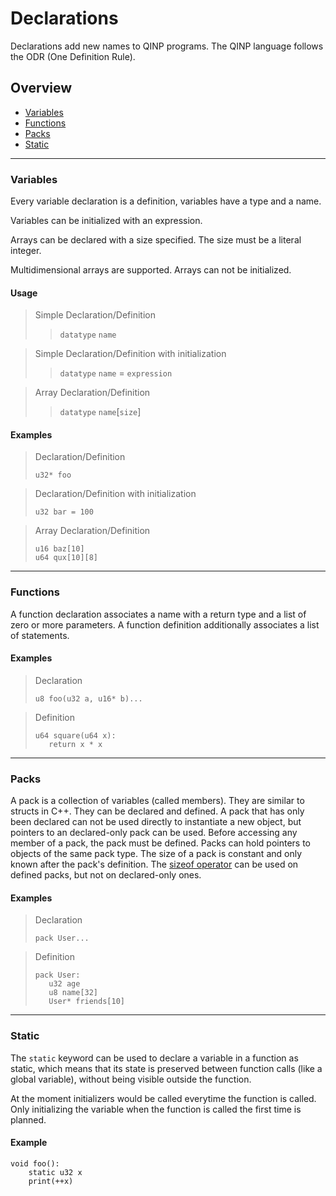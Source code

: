 # Declarations

Declarations add new names to QINP programs.
The QINP language follows the ODR (One Definition Rule).

## Overview
 - [Variables](#variables)
 - [Functions](#functions)
 - [Packs](#packs)
 - [Static](#static)

---

### Variables
Every variable declaration is a definition, variables have a type and a name.

Variables can be initialized with an expression.

Arrays can be declared with a size specified. The size must be a literal integer.

Multidimensional arrays are supported.
Arrays can not be initialized.

#### Usage

> Simple Declaration/Definition
>
> > `datatype` `name`

> Simple Declaration/Definition with initialization
>
> > `datatype` `name` = `expression`

> Array Declaration/Definition
>
> > `datatype` `name`[`size`]

#### Examples

> Declaration/Definition
> ```qinp
> u32* foo
> ```

> Declaration/Definition with initialization
> ```qinp
> u32 bar = 100
> ```

> Array Declaration/Definition
> ```qinp
> u16 baz[10]
> u64 qux[10][8]
> ```

---

### Functions

A function declaration associates a name with a return type and a list of zero or more parameters.
A function definition additionally associates a list of statements.

#### Examples

> Declaration
> ```qinp
> u8 foo(u32 a, u16* b)...
> ```

> Definition
> ```qinp
> u64 square(u64 x):
>    return x * x
> ```

---

### Packs

A pack is a collection of variables (called members). They are similar to structs in C++.
They can be declared and defined.
A pack that has only been declared can not be used directly to instantiate a new object, but pointers to an declared-only pack can be used.
Before accessing any member of a pack, the pack must be defined.
Packs can hold pointers to objects of the same pack type.
The size of a pack is constant and only known after the pack's definition. The [sizeof operator](./operators.md#sizeof) can be used on defined packs, but not on declared-only ones.

#### Examples

> Declaration
> ```qinp
> pack User...
> ```

> Definition
> ```qinp
> pack User:
>    u32 age
>    u8 name[32]
>    User* friends[10]
> ```

---

### Static

The `static` keyword can be used to declare a variable in a function as static, which means that its state is preserved between function calls (like a global variable), without being visible outside the function.

At the moment initializers would be called everytime the function is called. Only initializing the variable when the function is called the first time is planned.

#### Example
```qinp
void foo():
	static u32 x
	print(++x)
```